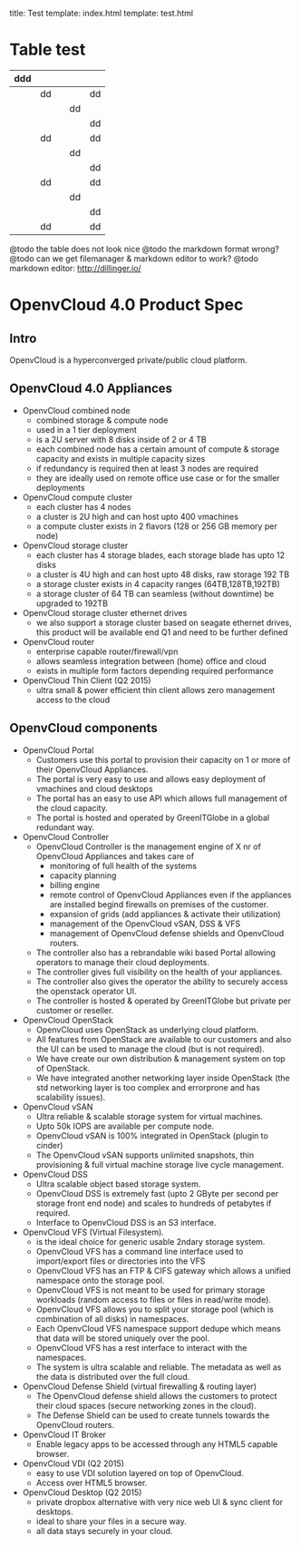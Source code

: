 title: Test
template: index.html
template: test.html

Table test 
======

| ddd |    |   |    |    |
|-----|----|---|----|----|
|     | dd |   |    | dd |
|     |    |   | dd |    |
|     |    |   |    | dd |
|     | dd |   |    | dd |
|     |    |   | dd |    |
|     |    |   |    | dd |
|     | dd |   |    | dd |
|     |    |   | dd |    |
|     |    |   |    | dd |
|     | dd |   |    | dd |



@todo the table does not look nice
@todo the markdown format wrong? 
@todo can we get filemanager & markdown editor to work?
@todo markdown editor: http://dillinger.io/

OpenvCloud 4.0 Product Spec
===========================

Intro
-----
OpenvCloud is a hyperconverged private/public cloud platform.

OpenvCloud 4.0 Appliances
-------------------------

- OpenvCloud combined node
  - combined storage & compute node
  - used in a 1 tier deployment
  - is a 2U server with 8 disks inside of 2 or 4 TB
  - each combined node has a certain amount of compute & storage capacity and exists in multiple capacity sizes
  - if redundancy is required then at least 3 nodes are required
  - they are ideally used on remote office use case or for the smaller deployments
- OpenvCloud compute cluster
  - each cluster has 4 nodes
  - a cluster is 2U high and can host upto 400 vmachines
  - a compute cluster exists in 2 flavors (128 or 256 GB memory per node)
- OpenvCloud storage cluster
  - each cluster has 4 storage blades, each storage blade has upto 12 disks 
  - a cluster is 4U high and can host upto 48 disks, raw storage 192 TB
  - a storage cluster exists in 4 capacity ranges (64TB,128TB,192TB)
  - a storage cluster of 64 TB can seamless (without downtime) be upgraded to 192TB
- OpenvCloud storage cluster ethernet drives
  - we also support a storage cluster based on seagate ethernet drives, this product will be available end Q1 and need to be further defined
- OpenvCloud router
  - enterprise capable router/firewall/vpn
  - allows seamless integration between (home) office and cloud
  - exists in multiple form factors depending required performance
- OpenvCloud Thin Client (Q2 2015)
  - ultra small & power efficient thin client allows zero management access to the cloud

OpenvCloud components
---------------------
- OpenvCloud Portal
  - Customers use this portal to provision their capacity on 1 or more of their OpenvCloud Appliances.
  - The portal is very easy to use and allows easy deployment of vmachines and cloud desktops
  - The portal has an easy to use API which allows full management of the cloud capacity.
  - The portal is hosted and operated by GreenITGlobe in a global redundant way.
- OpenvCloud Controller
  - OpenvCloud Controller is the management engine of X nr of OpenvCloud Appliances and takes care of
    - monitoring of full health of the systems
    - capacity planning
    - billing engine
    - remote control of OpenvCloud Appliances even if the appliances are installed begind firewalls on premises of the customer.
    - expansion of grids (add appliances & activate their utilization)    
    - management of the OpenvCloud vSAN, DSS & VFS
    - management of OpenvCloud defense shields and OpenvCloud routers.
  - The controller also has a rebrandable wiki based Portal allowing operators to manage their cloud deployments.
  - The controller gives full visibility on the health of your appliances.
  - The controller also gives the operator the ability to securely access the openstack operator UI.
  - The controller is hosted & operated by GreenITGlobe but private per customer or reseller.
- OpenvCloud OpenStack 
  - OpenvCloud uses OpenStack as underlying cloud platform.
  - All features from OpenStack are available to our customers and also the UI can be used to manage the cloud (but is not required).
  - We have create our own distribution & management system on top of OpenStack.
  - We have integrated another networking layer inside OpenStack (the std networking layer is too complex and errorprone and has scalability issues).
- OpenvCloud vSAN
  - Ultra reliable & scalable storage system for virtual machines.
  - Upto 50k IOPS are available per compute node.
  - OpenvCloud vSAN is 100% integrated in OpenStack (plugin to cinder)
  - The OpenvCloud vSAN supports unlimited snapshots, thin provisioning & full virtual machine storage live cycle management.
- OpenvCloud DSS
  - Ultra scalable object based storage system.
  - OpenvCloud DSS is extremely fast (upto 2 GByte per second per storage front end node) and scales to hundreds of petabytes if required. 
  - Interface to OpenvCloud DSS is an S3 interface.
- OpenvCloud VFS (Virtual Filesystem).
  - is the ideal choice for generic usable 2ndary storage system.
  - OpenvCloud VFS has a command line interface used to import/export files or directories into the VFS
  - OpenvCloud VFS has an FTP & CIFS gateway which allows a unified namespace onto the storage pool.
  - OpenvCloud VFS is not meant to be used for primary storage workloads (random access to files or files in read/write mode). 
  - OpenvCloud VFS allows you to split your storage pool (which is combination of all disks) in namespaces.
  - Each OpenvCloud VFS namespace support dedupe which means that data will be stored uniquely over the pool.
  - OpenvCloud VFS has a rest interface to interact with the namespaces.
  - The system is ultra scalable and reliable. The metadata as well as the data is distributed over the full cloud.
- OpenvCloud Defense Shield (virtual firewalling & routing layer)
  - The OpenvCloud defense shield allows the customers to protect their cloud spaces (secure networking zones in the cloud).
  - The Defense Shield can be used to create tunnels towards the OpenvCloud routers.
- OpenvCloud IT Broker
  - Enable legacy apps to be accessed through any HTML5 capable browser.
- OpenvCloud VDI (Q2 2015)
  - easy to use VDI solution layered on top of OpenvCloud.
  - Access over HTML5 browser.
- OpenvCloud Desktop (Q2 2015)
  - private dropbox alternative with very nice web UI & sync client for desktops.
  - ideal to share your files in a secure way.
  - all data stays securely in your cloud.



